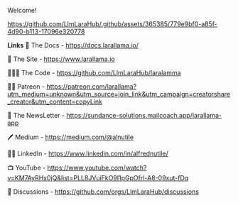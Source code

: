 Welcome!



https://github.com/LlmLaraHub/.github/assets/365385/779e9bf0-a85f-4d90-b113-17096e320778




**Links** 
  📖 The Docs - https://docs.larallama.io/ 

  🚀 The Site - https://www.larallama.io

  🧑🏻‍💻 The Code - https://github.com/LlmLaraHub/laralamma 

  🫶🏻 Patreon - https://patreon.com/larallama?utm_medium=unknown&utm_source=join_link&utm_campaign=creatorshare_creator&utm_content=copyLink

  📰 The NewsLetter - https://sundance-solutions.mailcoach.app/larallama-app  

  🖊️ Medium - https://medium.com/@alnutile 

  🤝🏻 LinkedIn - https://www.linkedin.com/in/alfrednutile/

  📺 YouTube - https://www.youtube.com/watch?v=KM7AyRHx0jQ&list=PLL8JVuiFkO9I1pGpOfrl-A8-09xut-fDq

  💬 Discussions - https://github.com/orgs/LlmLaraHub/discussions
